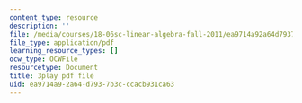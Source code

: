 ```yaml
---
content_type: resource
description: ''
file: /media/courses/18-06sc-linear-algebra-fall-2011/ea9714a92a64d7937b3cccacb931ca63_osh80YCg_GM.pdf
file_type: application/pdf
learning_resource_types: []
ocw_type: OCWFile
resourcetype: Document
title: 3play pdf file
uid: ea9714a9-2a64-d793-7b3c-ccacb931ca63
---
```

